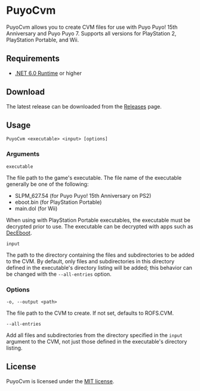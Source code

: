 # PuyoCvm
PuyoCvm allows you to create CVM files for use with Puyo Puyo! 15th Anniversary and Puyo Puyo 7. Supports all versions for PlayStation 2, PlayStation Portable, and Wii.

## Requirements
* [.NET 6.0 Runtime](https://dotnet.microsoft.com/download) or higher

## Download
The latest release can be downloaded from the [Releases](https://github.com/nickworonekin/puyo-cvm/releases) page.

## Usage
```
PuyoCvm <executable> <input> [options]
```

### Arguments
`executable`

The file path to the game's executable. The file name of the executable generally be one of the following:

* SLPM_627.54 (for Puyo Puyo! 15th Anniversary on PS2)
* eboot.bin (for PlayStation Portable)
* main.dol (for Wii)

When using with PlayStation Portable executables, the executable must be decrypted prior to use. The executable can be decrypted with apps such as [DecEboot](https://www.romhacking.net/utilities/1225/).

`input`

The path to the directory containing the files and subdirectories to be added to the CVM. By default, only files and subdirectories in this directory defined in the executable's directory listing will be added; this behavior can be changed with the `--all-entries` option.

### Options
`-o, --output <path>`

The file path to the CVM to create. If not set, defaults to ROFS.CVM.

`--all-entries`

Add all files and subdirectories from the directory specified in the `input` argument to the CVM, not just those defined in the executable's directory listing.

## License
PuyoCvm is licensed under the [MIT license](LICENSE.md).